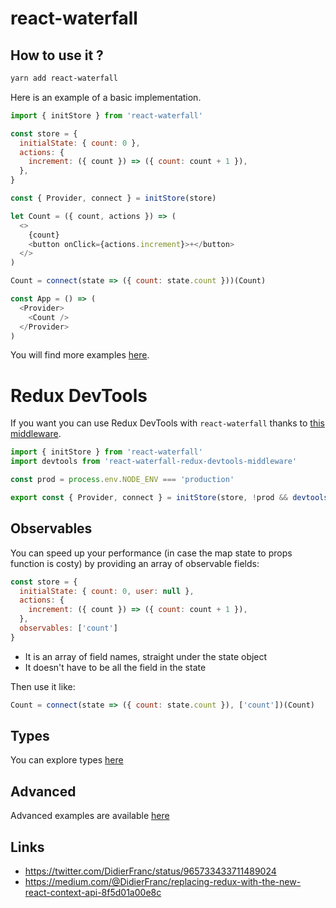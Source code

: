 # react-waterfall

## How to use it ?

```sh
yarn add react-waterfall
```

Here is an example of a basic implementation.

```js
import { initStore } from 'react-waterfall'

const store = {
  initialState: { count: 0 },
  actions: {
    increment: ({ count }) => ({ count: count + 1 }),
  },
}

const { Provider, connect } = initStore(store)

let Count = ({ count, actions }) => (
  <>
    {count}
    <button onClick={actions.increment}>+</button>
  </>
)

Count = connect(state => ({ count: state.count }))(Count)

const App = () => (
  <Provider>
    <Count />
  </Provider>
)
```

You will find more examples [here](https://github.com/didierfranc/react-waterfall/tree/master/examples).

# Redux DevTools

If you want you can use Redux DevTools with `react-waterfall` thanks to [this middleware](https://github.com/elisherer/react-waterfall-redux-devtools-middleware).

```js
import { initStore } from 'react-waterfall'
import devtools from 'react-waterfall-redux-devtools-middleware'

const prod = process.env.NODE_ENV === 'production'

export const { Provider, connect } = initStore(store, !prod && devtools())
```

## Observables

You can speed up your performance (in case the map state to props function is costy)
by providing an array of observable fields:

```js
const store = {
  initialState: { count: 0, user: null },
  actions: {
    increment: ({ count }) => ({ count: count + 1 }),
  },
  observables: ['count']
}
```

* It is an array of field names, straight under the state object
* It doesn't have to be all the field in the state

Then use it like:
```js
Count = connect(state => ({ count: state.count }), ['count'])(Count)
```


## Types

You can explore types [here](dist/react-waterfall.js.flow)

## Advanced

Advanced examples are available [here](https://github.com/didierfranc/react-waterfall-example)

## Links

* https://twitter.com/DidierFranc/status/965733433711489024
* https://medium.com/@DidierFranc/replacing-redux-with-the-new-react-context-api-8f5d01a00e8c
